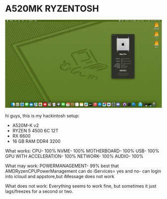 # A520MK RYZENTOSH

![Alt text](https://github.com/devole1/A520MK-RYZENTOSH/blob/main/Screenshot%202025-04-28%20at%2010.02.11.png "A520MKHACKTINOSH")


hi guys,
this is my hackintosh setup:
- A520M-K v2
- RYZEN 5 4500 6C 12T
- RX 6600
- 16 GB RAM DDR4 3200

What works:
CPU- 100%
NVME- 100%
MOTHERBOARD- 100%
USB- 100%
GPU WITH ACCELERATION- 100%
NETWORK- 100%
AUDIO- 100%

What may work:
POWERMANAGEMENT- 99% best that AMDRyzenCPUPowerManagement can do
iServices= yes and no- can login into icloud and appstore,but iMessage does not work

What does not work:
Everything seems to work fine, but sometimes it just lags/freezes for a second or two.


